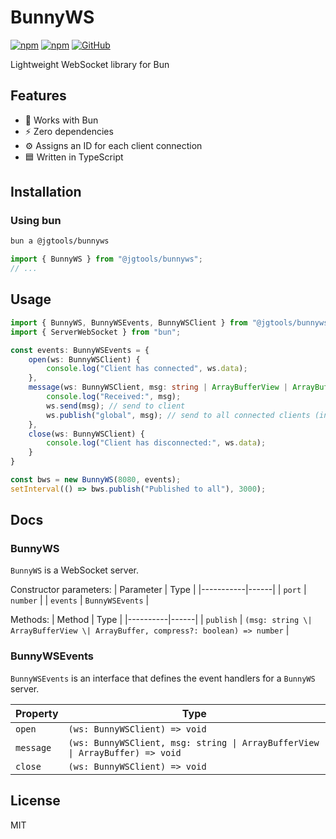 # BunnyWS

[![npm](https://img.shields.io/npm/v/@jgtools/bunnyws)](https://www.npmjs.com/package/@jgtools/bunnyws)
[![npm](https://img.shields.io/npm/dm/@jgtools/bunnyws)](https://www.npmjs.com/package/@jgtools/bunnyws)
[![GitHub](https://img.shields.io/github/license/jgtools/bunnyws)](https://github.com/git/git-scm.com/blob/main/MIT-LICENSE.txt)

Lightweight WebSocket library for Bun

## Features
- :rabbit: Works with Bun
- :zap: Zero dependencies
- :gear: Assigns an ID for each client connection
- :blue_square: Written in TypeScript

## Installation

### Using bun

```bash
bun a @jgtools/bunnyws
```

```javascript
import { BunnyWS } from "@jgtools/bunnyws";
// ...
```

## Usage

```typescript
import { BunnyWS, BunnyWSEvents, BunnyWSClient } from "@jgtools/bunnyws";
import { ServerWebSocket } from "bun";

const events: BunnyWSEvents = {
    open(ws: BunnyWSClient) {
        console.log("Client has connected", ws.data);
    },
    message(ws: BunnyWSClient, msg: string | ArrayBufferView | ArrayBuffer) {
        console.log("Received:", msg);
        ws.send(msg); // send to client
        ws.publish("global", msg); // send to all connected clients (including itself)
    },
    close(ws: BunnyWSClient) {
        console.log("Client has disconnected:", ws.data);
    }
}

const bws = new BunnyWS(8080, events);
setInterval(() => bws.publish("Published to all"), 3000);
```

## Docs

### BunnyWS

`BunnyWS` is a WebSocket server.

Constructor parameters:
| Parameter | Type |
|-----------|------|
| `port` | `number` |
| `events` | `BunnyWSEvents` |

Methods:
| Method | Type |
|----------|------|
| `publish` | `(msg: string \| ArrayBufferView \| ArrayBuffer, compress?: boolean) => number` |

### BunnyWSEvents

`BunnyWSEvents` is an interface that defines the event handlers for a `BunnyWS` server.

| Property | Type |
|----------|------|
| `open` | `(ws: BunnyWSClient) => void` |
| `message` | `(ws: BunnyWSClient, msg: string \| ArrayBufferView \| ArrayBuffer) => void` |
| `close` | `(ws: BunnyWSClient) => void` |

## License

MIT
